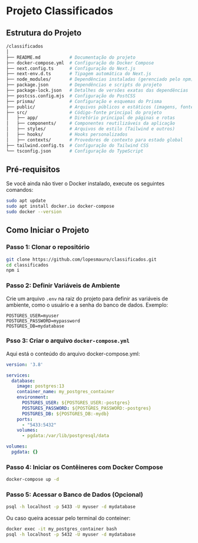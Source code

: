 # Projeto Classificados


## Estrutura do Projeto
```bash
/classificados
│
├── README.md           # Documentação do projeto
├── docker-compose.yml  # Configuração do Docker Compose
├── next.config.ts      # Configuração do Next.js
├── next-env.d.ts       # Tipagem automática do Next.js
├── node_modules/       # Dependências instaladas (gerenciado pelo npm)
├── package.json        # Dependências e scripts do projeto
├── package-lock.json   # Detalhes de versões exatas das dependências
├── postcss.config.mjs  # Configuração do PostCSS
├── prisma/             # Configuração e esquemas do Prisma
├── public/             # Arquivos públicos e estáticos (imagens, fontes, etc.)
├── src/                # Código-fonte principal do projeto
│   ├── app/            # Diretório principal de páginas e rotas
│   ├── components/     # Componentes reutilizáveis da aplicação
│   ├── styles/         # Arquivos de estilo (Tailwind e outros)
│   ├── hooks/          # Hooks personalizados
│   ├── contexts/       # Provedores de contexto para estado global
├── tailwind.config.ts  # Configuração do Tailwind CSS
└── tsconfig.json       # Configuração do TypeScript
```

## Pré-requisitos

Se você ainda não tiver o Docker instalado, execute os seguintes comandos:

```bash
sudo apt update
sudo apt install docker.io docker-compose
sudo docker --version
```

## Como Iniciar o Projeto

### Passo 1: Clonar o repositório

```bash
git clone https://github.com/lopesmauro/classificados.git
cd classificados
npm i
```

### Passo 2: Definir Variáveis de Ambiente

Crie um arquivo `.env` na raiz do projeto para definir as variáveis de ambiente, como o usuário e a senha do banco de dados. Exemplo:

```env
POSTGRES_USER=myuser
POSTGRES_PASSWORD=mypassword
POSTGRES_DB=mydatabase
```

### Psso 3: Criar o arquivo `docker-compose.yml`

Aqui está o conteúdo do arquivo docker-compose.yml:

```yaml
version: '3.8'

services:
  database:
    image: postgres:13
    container_name: my_postgres_container
    environment:
      POSTGRES_USER: ${POSTGRES_USER:-postgres}
      POSTGRES_PASSWORD: ${POSTGRES_PASSWORD:-postgres}
      POSTGRES_DB: ${POSTGRES_DB:-mydb}
    ports:
      - "5433:5432"
    volumes:
      - pgdata:/var/lib/postgresql/data

volumes:
  pgdata: {}
```

### Passo 4: Iniciar os Contêineres com Docker Compose

```bash
docker-compose up -d
```

### Passo 5: Acessar o Banco de Dados (Opcional)

```bash
psql -h localhost -p 5433 -U myuser -d mydatabase
```

Ou caso queira acessar pelo terminal do conteiner:

```bash
docker exec -it my_postgres_container bash
psql -h localhost -p 5432 -U myuser -d mydatabase
```


